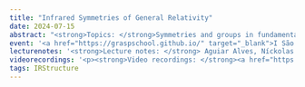 ```yaml
---
title: "Infrared Symmetries of General Relativity"
date: 2024-07-15
abstract: "<strong>Topics: </strong>Symmetries and groups in fundamental physics. Lorentz and Poincaré groups. Maps between manifolds and diffeomorphisms. Lie derivative. Conformal infinity in Minkowski spacetime. Asymptotically flat spacetimes. Carrollian structure of conformal infinity. Symmetries of conformal infinity and the BMS group. Applications."
event: '<a href="https://graspschool.github.io/" target="_blank">I São Paulo School on Gravitational Physics</a>'
lecturenotes: '<strong>Lecture notes: </strong> Aguiar Alves, Níckolas de. 2025. “Lectures on the Bondi–Metzner–Sachs group and related topics in infrared physics.” arXiv: <a href="https://arxiv.org/abs/2504.12521" target="_blank">2504.12521 [gr-qc]</a>.'
videorecordings: '<p><strong>Video recordings: </strong><a href="https://graspschool.github.io/minicourses/Infrared-Symmetries.html" target="_blank">available at the school website</a></p>'
tags: IRStructure
---
```

